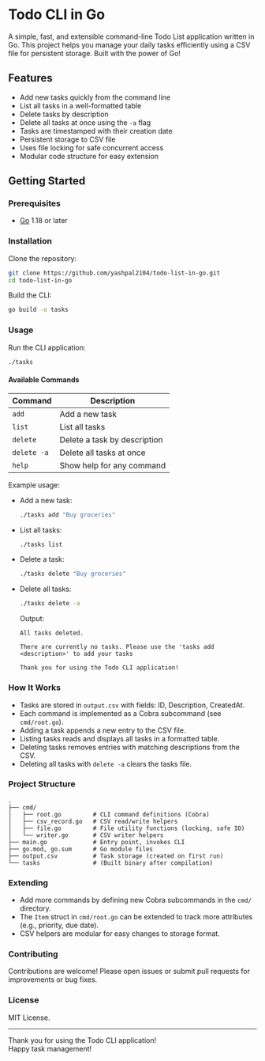 # Todo CLI in Go

A simple, fast, and extensible command-line Todo List application written in Go. This project helps you manage your daily tasks efficiently using a CSV file for persistent storage. Built with the power of Go!

## Features

- Add new tasks quickly from the command line
- List all tasks in a well-formatted table
- Delete tasks by description
- Delete all tasks at once using the `-a` flag
- Tasks are timestamped with their creation date
- Persistent storage to CSV file
- Uses file locking for safe concurrent access
- Modular code structure for easy extension

## Getting Started

### Prerequisites

- [Go](https://golang.org/dl/) 1.18 or later

### Installation

Clone the repository:

```sh
git clone https://github.com/yashpal2104/todo-list-in-go.git
cd todo-list-in-go
```

Build the CLI:

```sh
go build -o tasks
```

### Usage

Run the CLI application:

```sh
./tasks
```

#### Available Commands

| Command                | Description                          |
|------------------------|--------------------------------------|
| `add`                  | Add a new task                       |
| `list`                 | List all tasks                       |
| `delete`               | Delete a task by description         |
| `delete -a`            | Delete all tasks at once             |
| `help`                 | Show help for any command            |

Example usage:

- Add a new task:
  ```sh
  ./tasks add "Buy groceries"
  ```
- List all tasks:
  ```sh
  ./tasks list
  ```
- Delete a task:
  ```sh
  ./tasks delete "Buy groceries"
  ```
- Delete all tasks:
  ```sh
  ./tasks delete -a
  ```
  Output:
  ```
  All tasks deleted.

  There are currently no tasks. Please use the 'tasks add <description>' to add your tasks

  Thank you for using the Todo CLI application!
  ```

### How It Works

- Tasks are stored in `output.csv` with fields: ID, Description, CreatedAt.
- Each command is implemented as a Cobra subcommand (see `cmd/root.go`).
- Adding a task appends a new entry to the CSV file.
- Listing tasks reads and displays all tasks in a formatted table.
- Deleting tasks removes entries with matching descriptions from the CSV.
- Deleting all tasks with `delete -a` clears the tasks file.

### Project Structure

```
.
├── cmd/
│   ├── root.go         # CLI command definitions (Cobra)
│   ├── csv_record.go   # CSV read/write helpers
│   ├── file.go         # File utility functions (locking, safe IO)
│   └── writer.go       # CSV writer helpers
├── main.go             # Entry point, invokes CLI
├── go.mod, go.sum      # Go module files
├── output.csv          # Task storage (created on first run)
└── tasks               # (Built binary after compilation)
```

### Extending

- Add more commands by defining new Cobra subcommands in the `cmd/` directory.
- The `Item` struct in `cmd/root.go` can be extended to track more attributes (e.g., priority, due date).
- CSV helpers are modular for easy changes to storage format.

### Contributing

Contributions are welcome! Please open issues or submit pull requests for improvements or bug fixes.

### License

MIT License.

---

Thank you for using the Todo CLI application!  
Happy task management!
